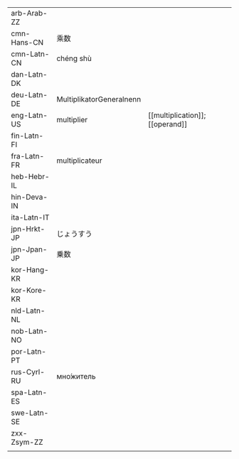 | | | |
|-|-|-|
| arb-Arab-ZZ |  |  |
| cmn-Hans-CN | 乘数 |  |
| cmn-Latn-CN | chéng shù |  |
| dan-Latn-DK |  |  |
| deu-Latn-DE | MultiplikatorGeneralnenn |  |
| eng-Latn-US | multiplier | [[multiplication]]; [[operand]] |
| fin-Latn-FI |  |  |
| fra-Latn-FR | multiplicateur |  |
| heb-Hebr-IL |  |  |
| hin-Deva-IN |  |  |
| ita-Latn-IT |  |  |
| jpn-Hrkt-JP | じょうすう |  |
| jpn-Jpan-JP | 乗数 |  |
| kor-Hang-KR |  |  |
| kor-Kore-KR |  |  |
| nld-Latn-NL |  |  |
| nob-Latn-NO |  |  |
| por-Latn-PT |  |  |
| rus-Cyrl-RU | мно́житель |  |
| spa-Latn-ES |  |  |
| swe-Latn-SE |  |  |
| zxx-Zsym-ZZ |  |  |
|  |  |  |